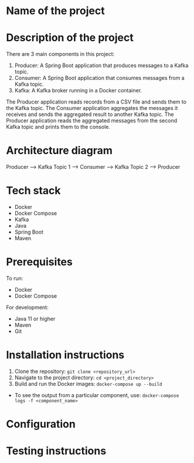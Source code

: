 # Name of the project



# Description of the project

There are 3 main components in this project:
1. Producer: A Spring Boot application that produces messages to a Kafka topic.
2. Consumer: A Spring Boot application that consumes messages from a Kafka topic.
3. Kafka: A Kafka broker running in a Docker container.

The Producer application reads records from a CSV file and sends them to the Kafka topic.
The Consumer application aggregates the messages it receives and sends the aggregated result to another Kafka topic.
The Producer application reads the aggregated messages from the second Kafka topic and prints them to the console.

# Architecture diagram

Producer --> Kafka Topic 1 --> Consumer --> Kafka Topic 2 --> Producer

# Tech stack
- Docker
- Docker Compose
- Kafka
- Java
- Spring Boot
- Maven

# Prerequisites
To run:
- Docker
- Docker Compose

For development:
- Java 11 or higher
- Maven
- Git

# Installation instructions

1. Clone the repository: `git clone <repository_url>`
2. Navigate to the project directory: `cd <project_directory>`
3. Build and run the Docker images: `docker-compose up --build`

- To see the output from a particular component, use: `docker-compose logs -f <component_name>`

# Configuration

# Testing instructions


